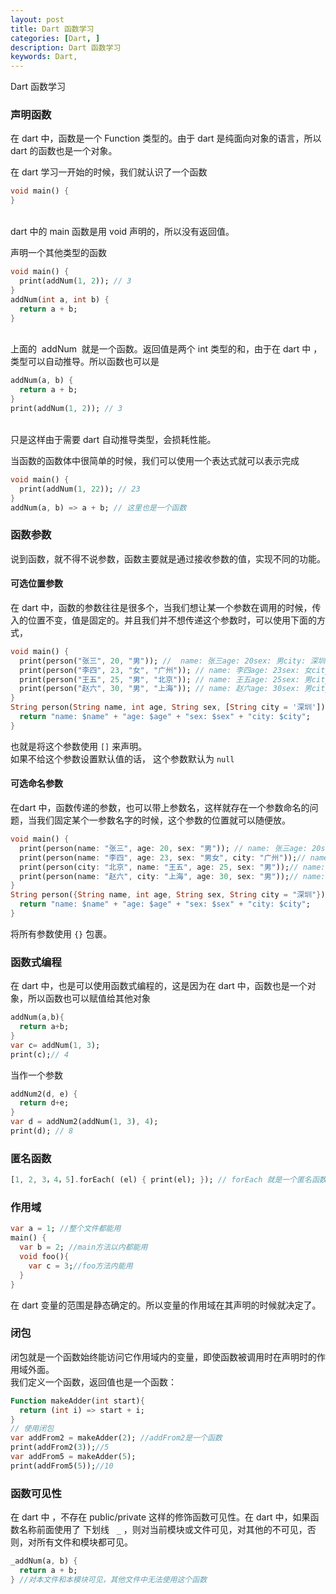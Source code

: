 ```yaml
---
layout: post
title: Dart 函数学习
categories: [Dart, ]
description: Dart 函数学习
keywords: Dart, 
---
```


Dart 函数学习


<a name="JSc0k"></a>
### 声明函数
在 dart 中，函数是一个 Function 类型的。由于 dart 是纯面向对象的语言，所以 dart 的函数也是一个对象。

在 dart 学习一开始的时候，我们就认识了一个函数 
```dart
void main() {
}
```
 <br />dart 中的 main 函数是用 void 声明的，所以没有返回值。

声明一个其他类型的函数
```dart
void main() {
  print(addNum(1, 2)); // 3
}
addNum(int a, int b) {
  return a + b;
}
```
   <br />上面的  addNum  就是一个函数。返回值是两个 int 类型的和，由于在 dart 中 ，类型可以自动推导。所以函数也可以是
```dart
addNum(a, b) {
  return a + b;
}
print(addNum(1, 2)); // 3
```
 <br />只是这样由于需要 dart 自动推导类型，会损耗性能。

当函数的函数体中很简单的时候，我们可以使用一个表达式就可以表示完成
```dart
void main() {
  print(addNum(1, 22)); // 23
}
addNum(a, b) => a + b; // 这里也是一个函数
```

<a name="jRfaD"></a>
### 函数参数
说到函数，就不得不说参数，函数主要就是通过接收参数的值，实现不同的功能。
<a name="TwzUq"></a>
#### 可选位置参数
在 dart 中，函数的参数往往是很多个，当我们想让某一个参数在调用的时候，传入的位置不变，值是固定的。并且我们并不想传递这个参数时，可以使用下面的方式，

```dart
void main() {
  print(person("张三", 20, "男")); //  name: 张三age: 20sex: 男city: 深圳
  print(person("李四", 23, "女", "广州")); // name: 李四age: 23sex: 女city: 广州
  print(person("王五", 25, "男", "北京")); // name: 王五age: 25sex: 男city: 北京
  print(person("赵六", 30, "男", "上海")); // name: 赵六age: 30sex: 男city: 上海
}
String person(String name, int age, String sex, [String city = '深圳']) {
  return "name: $name" + "age: $age" + "sex: $sex" + "city: $city";
}
```

也就是将这个参数使用 `[]` 来声明。<br />如果不给这个参数设置默认值的话， 这个参数默认为 `null`

<a name="YWcHM"></a>
#### 可选命名参数
在dart 中，函数传递的参数，也可以带上参数名，这样就存在一个参数命名的问题，当我们固定某个一参数名字的时候，这个参数的位置就可以随便放。

```dart
void main() {
  print(person(name: "张三", age: 20, sex: "男")); // name: 张三age: 20sex: 男city: 深圳
  print(person(name: "李四", age: 23, sex: "男女", city: "广州"));// name: 李四age: 23sex: 男女city: 广州
  print(person(city: "北京", name: "王五", age: 25, sex: "男"));// name: 王五age: 25sex: 男city: 北京
  print(person(name: "赵六", city: "上海", age: 30, sex: "男"));// name: 赵六age: 30sex: 男city: 上海
}
String person({String name, int age, String sex, String city = "深圳"}) {
  return "name: $name" + "age: $age" + "sex: $sex" + "city: $city";
}
```
将所有参数使用 `{}` 包裹。  

<a name="MVEbl"></a>
### 函数式编程
在 dart 中，也是可以使用函数式编程的，这是因为在 dart 中，函数也是一个对象，所以函数也可以赋值给其他对象

```dart
addNum(a,b){
  return a+b;
}
var c= addNum(1, 3);
print(c);// 4
```

当作一个参数

```dart
addNum2(d, e) {
  return d+e;
}
var d = addNum2(addNum(1, 3), 4);
print(d); // 8

```
<a name="pTd42"></a>
### 匿名函数

```dart
[1, 2, 3，4，5].forEach( (el) { print(el); }); // forEach 就是一个匿名函数
```

<a name="4cp9Z"></a>
### 作用域

```dart
var a = 1; //整个文件都能用
main() {
  var b = 2; //main方法以内都能用
  void foo(){
    var c = 3;//foo方法内能用
  }
}
```
在 dart 变量的范围是静态确定的。所以变量的作用域在其声明的时候就决定了。
<a name="Hjkym"></a>
### 闭包
闭包就是一个函数始终能访问它作用域内的变量，即使函数被调用时在声明时的作用域外面。<br />我们定义一个函数，返回值也是一个函数：

```dart
Function makeAdder(int start){
  return (int i) => start + i;
}
// 使用闭包
var addFrom2 = makeAdder(2); //addFrom2是一个函数
print(addFrom2(3));//5
var addFrom5 = makeAdder(5);
print(addFrom5(5));//10
```

<a name="xW5ax"></a>
### 函数可见性
在 dart 中 ，不存在 public/private 这样的修饰函数可见性。在 dart 中，如果函数名称前面使用了 下划线   `_` ，则对当前模块或文件可见，对其他的不可见，否则，对所有文件和模块都可见。

```dart
_addNum(a, b) {
  return a + b;
} //对本文件和本模块可见，其他文件中无法使用这个函数
```



